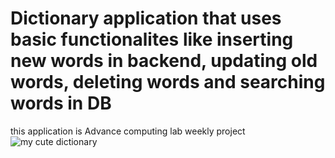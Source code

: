 # Dictionary application that uses basic functionalites like inserting new words in backend, updating old words, deleting words and searching words in DB
this application is Advance computing lab weekly project
![my cute dictionary](/data/img/preview.png)
